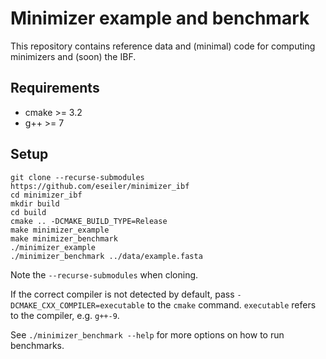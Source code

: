 # Minimizer example and benchmark
This repository contains reference data and (minimal) code for computing minimizers and (soon) the IBF.

## Requirements
* cmake >= 3.2
* g++ >= 7

## Setup
```console
git clone --recurse-submodules https://github.com/eseiler/minimizer_ibf
cd minimizer_ibf
mkdir build
cd build
cmake .. -DCMAKE_BUILD_TYPE=Release
make minimizer_example
make minimizer_benchmark
./minimizer_example
./minimizer_benchmark ../data/example.fasta
```
Note the `--recurse-submodules` when cloning.

If the correct compiler is not detected by default, pass `-DCMAKE_CXX_COMPILER=executable` to the `cmake` command. `executable` refers to the compiler, e.g. `g++-9`.

See `./minimizer_benchmark --help` for more options on how to run benchmarks.
